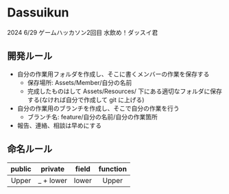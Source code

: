 # Dassuikun
2024 6/29 ゲームハッカソン2回目 水飲め！ダッスイ君

## 開発ルール
- 自分の作業用フォルダを作成し、そこに書くメンバーの作業を保存する
  - 保存場所: Assets/Member/自分の名前
  - 完成したものはして Assets/Resources/ 下にある適切なフォルダに保存する(なければ自分で作成して git に上げる)
- 自分の作業用のブランチを作成し、そこで自分の作業を行う
  - ブランチ名: feature/自分の名前/自分の作業箇所
- 報告、連絡、相談は早めにする

## 命名ルール
|public|private|field|function|
|:--:|:--:|:--:|:--:|
|Upper|_ + lower|lower|Upper|
